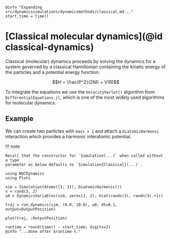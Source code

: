 ```@setup logging
@info "Expanding src/dynamicssimulations/dynamicsmethods/classical.md..."
start_time = time()
```
# [Classical molecular dynamics](@id classical-dynamics)

Classical (molecular) dynamics proceeds
by solving the dynamics for a system governed by a classical Hamiltonian containing
the kinetic energy of the particles and a potential energy function:

```math
H = \frac{P^2}{2M} + V(R)
```

To integrate the equations we use the `VelocityVerlet()` algorithm from
`DifferentialEquations.jl`, which is one of the most widely used
algorithms for molecular dynamics.

## Example

We can create two particles with `mass = 1` and attach a `DiatomicHarmonic` interaction which provides a harmonic interatomic potential.

!!! note

    Recall that the constructor for `Simulation(...)` when called without a type
    parameter as below defaults to `Simulation{Classical}(...)`.

```@example
using NQCDynamics
using Plots

sim = Simulation(Atoms([1, 1]), DiatomicHarmonic())
v = rand(3, 2)
u0 = DynamicsVariables(sim, zeros(3, 2), hcat(randn(3), randn(3).+1))

traj = run_dynamics(sim, (0.0, 10.0), u0; dt=0.1, output=OutputPosition)

plot(traj, :OutputPosition)
```
```@setup logging
runtime = round(time() - start_time; digits=2)
@info "...done after $runtime s."
```
